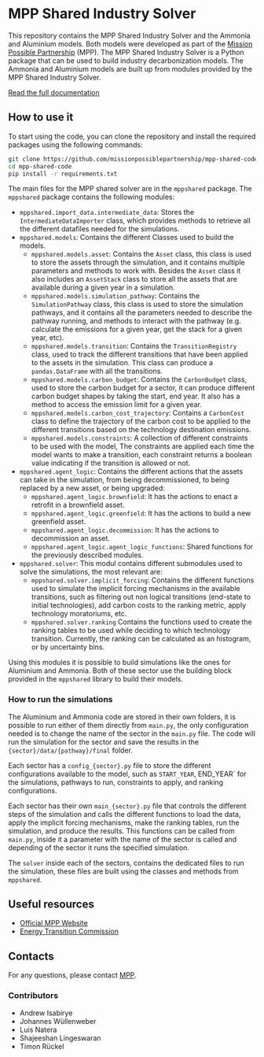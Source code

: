 # MPP Shared Industry Solver

This repository contains the MPP Shared Industry Solver and the Ammonia and Aluminium models. Both models were developed as part of the [Mission Possible Partnership](https://www.missionpossiblepartnership.org) (MPP). The MPP Shared Industry Solver is a Python package that can be used to build industry decarbonization models. The Ammonia and Aluminium models are built up from modules provided by the MPP Shared Industry Solver.

[Read the full documentation](https://app.gitbook.com/o/vfc6mmxMh4Zr7LjKZ5yL/s/UKDdKXTb4UiV0Lp7btFG/)

## How to use it

To start using the code, you can clone the repository and install the required packages using the following commands:

```bash
git clone https://github.com/missionpossiblepartnership/mpp-shared-code.git
cd mpp-shared-code
pip install -r requirements.txt
```

The main files for the MPP shared solver are in the `mppshared` package. The `mppshared` package contains the following modules:

- `mppshared.import_data.intermediate_data`: Stores the `IntermediateDataImporter` class, which provides methods to retrieve all the different datafiles needed for the simulations.
- `mppshared.models`: Contains the different Classes used to build the models.
  - `mppshared.models.asset`: Contains the `Asset` class, this class is used to store the assets through the simulation, and it contains multiple parameters and methods to work with. Besides the `Asset` class it also includes an `AssetStack` class to store all the assets that are available during a given year in a simulation.
  - `mppshared.models.simulation_pathway`: Contains the `SimulationPathway` class, this class is used to store the simulation pathways, and it contains all the parameters needed to describe the pathway running, and methods to interact with the pathway (e.g. calculate the emissions for a given year, get the stack for a given year, etc).
  - `mppshared.models.transition`: Contains the `TransitionRegistry` class, used to track the different transitions that have been applied to the assets in the simulation. This class can produce a `pandas.DataFrame` with all the transitions.
  - `mppshared.models.carbon_budget`: Contains the `CarbonBudget` class, used to store the carbon budget for a sector, it can produce different carbon budget shapes by taking the start, end year. It also has a method to access the emission limit for a given year.
  - `mppshared.models.carbon_cost_trajectory`: Contains a `CarbonCost` class to define the trajectory of the carbon cost to be applied to the different transitions based on the technology destination emissions.
  - `mppshared.models.constraints`: A collection of different constraints to be used with the model, The constraints are applied each time the model wants to make a transition, each constraint returns a boolean value indicating if the transition is allowed or not.
- `mppshared.agent_logic`: Contains the different actions that the assets can take in the simulation, from being decommissioned, to being replaced by a new asset, or being upgraded:
  - `mppshared.agent_logic.brownfield`: It has the actions to enact a retrofit in a brownfield asset.
  - `mppshared.agent_logic.greenfield`: It has the actions to build a new greenfield asset.
  - `mppshared.agent_logic.decommission`: It has the actions to decommission an asset.
  - `mppshared.agent_logic.agent_logic_functions`: Shared functions for the previously described modules.
- `mppshared.solver`: This modul contains different submodules used to solve the simulations, the most relevant are:
  - `mppshared.solver.implicit_forcing`: Contains the different functions used to simulate the implicit forcing mechanisms in the available transitions, such as filtering out non logical transitions (end-state to initial technologies), add carbon costs to the ranking metric, apply technology moratoriums, etc.
  - `mppshared.solver.ranking` Contains the functions used to create the ranking tables to be used while deciding to which technology transition. Currently, the ranking can be calculated as an histogram, or by uncertainty bins.

Using this modules it is possible to build simulations like the ones for Aluminium and Ammonia. Both of these sector use the building block provided in the `mppshared` library to build their models.

### How to run the simulations

The Aluminium and Ammonia code are stored in their own folders, it is possible to run either of them directly from `main.py`, the only configuration needed is to change the name of the sector in the `main.py` file. The code will run the simulation for the sector and save the results in the `{sector}/data/{pathway}/final` folder.

Each sector has a `config_{sector}.py` file to store the different configurations available to the model, such as `START_YEAR`, END_YEAR` for the simulations, pathways to run, constraints to apply, and ranking configurations.

Each sector has their own `main_{sector}.py` file that controls the different steps of the simulation and calls the different functions to load the data, apply the implicit forcing mechanisms, make the ranking tables, run the simulation, and produce the results. This functions can be called from `main.py`, inside it a parameter with the name of the sector is called and depending of the sector it runs the specified simulation.

The `solver` inside each of the sectors, contains the dedicated files to run the simulation, these files are built using the classes and methods from `mppshared`.

## Useful resources

+ [Official MPP Website](https://missionpossiblepartnership.org/)
+ [Energy Transition Commission](https://www.energy-transitions.org/)

## Contacts

For any questions, please contact [MPP](mailto:).

### Contributors

- Andrew Isabirye
- Johannes Wüllenweber
- Luis Natera
- Shajeeshan Lingeswaran
- Timon Rückel
